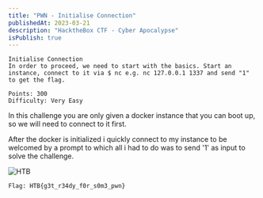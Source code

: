 ```yaml
---
title: "PWN - Initialise Connection"
publishedAt: 2023-03-21
description: "HacktheBox CTF - Cyber Apocalypse"
isPublish: true
---
```


```
Initialise Connection
In order to proceed, we need to start with the basics. Start an instance, connect to it via $ nc e.g. nc 127.0.0.1 1337 and send "1" to get the flag.

Points: 300
Difficulty: Very Easy
```

In this challenge you are only given a docker instance that you can boot up, so we will need to connect to it first.

After the docker is initialized i quickly connect to my instance to be welcomed by a prompt to which all i had to do was to send '1' as input to solve the challenge.

![HTB](/images/htb/pwn/init_conn/flag.png)

```
Flag: HTB{g3t_r34dy_f0r_s0m3_pwn}
```
